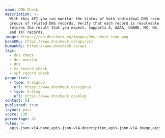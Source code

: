 ```yaml
---
name: DNS Check
description: >-
  With this API you can monitor the status of both individual DNS records, and
  groups of related DNS records. Verify that each record is resolvable, and
  returns the result that you expect. Supports A, AAAA, CNAME, MX, NS, PTR, SOA
  and TXT records.
image: https://cdn.dnscheck.co/images/dns-check-icon.png
baseURL: https://www.dnscheck.co/api/v1/
humanURL: https://www.dnscheck.co/api
tags:
  - dns check
  - dns monitor
  - dns
  - mx record check
  - spf record check
properties:
  - type: X-signup
    url: https://www.dnscheck.co/signup
  - type: X-blog
    url: https://www.dnscheck.co/blog
contact: []
published: true
layout: post
score: 138
percentage: 42
rules: >-
  apis-json-v14-name,apis-json-v14-description,apis-json-v14-image,apis-json-v14-url,apis-json-v14-apis-name,apis-json-v14-apis-description,apis-json-v14-apis-image,apis-json-v14-apis-baseURL,apis-json-v14-apis-humanURL,apis-json-v14-apis-tags,apis-json-v14-apis-properties-management-signup,apis-json-v14-apis-properties-communications-blog,apis-json-v14-maintainers,apis-json-v14-maintainers-fn,apis-json-v14-tags
---
```

